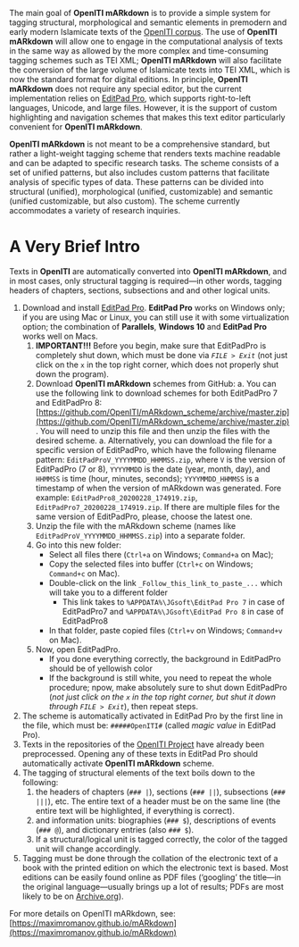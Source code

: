 The main goal of **OpenITI mARkdown** is to provide a simple system for tagging structural, morphological and semantic elements in premodern and early modern Islamicate texts of the [OpenITI corpus](https://github.com/OpenITI). The use of **OpenITI mARkdown** will allow one to engage in the computational analysis of texts in the same way as allowed by the more complex and time-consuming tagging schemes such as TEI XML; **OpenITI mARkdown** will also facilitate the conversion of the large volume of Islamicate texts into TEI XML, which is now the standard format for digital editions. In principle, **OpenITI mARkdown** does not require any special editor, but the current implementation relies on [EditPad Pro](https://www.editpadpro.com/), which supports right-to-left languages, Unicode, and large files. However, it is the support of custom highlighting and navigation schemes that makes this text editor particularly convenient for **OpenITI mARkdown**.

**OpenITI mARkdown** is not meant to be a comprehensive standard, but rather a light-weight tagging scheme that renders texts machine readable and can be adapted to specific research tasks. The scheme consists of a set of unified patterns, but also includes custom patterns that facilitate analysis of specific types of data. These patterns can be divided into structural (unified), morphological (unified, customizable) and semantic (unified customizable, but also custom). The scheme currently accommodates a variety of research inquiries. 

# A Very Brief Intro

Texts in **OpenITI** are automatically converted into **OpenITI mARkdown**, and in most cases, only structural tagging is required—in other words, tagging headers of chapters, sections,  subsections and and other logical units. 


1. Download and install [EditPad Pro](http://www.editpadpro.com/). **EditPad Pro** works on Windows only; if you are using Mac or Linux, you can still use it with some virtualization option; the combination of **Parallels**, **Windows 10** and **EditPad Pro** works well on Macs.
	1. **IMPORTANT!!!** Before you begin, make sure that EditPadPro is completely shut down, which must be done via *`FILE > Exit`* (not just click on the `x` in the top right corner, which does not properly shut down the program).
	2. Download **OpenITI mARkdown** schemes from GitHub:
		a. You can use the following link to download schemes for both EditPadPro 7 and EditPadPro 8: [https://github.com/OpenITI/mARkdown_scheme/archive/master.zip](https://github.com/OpenITI/mARkdown_scheme/archive/master.zip). You will need to unzip this file and then unzip the files with the desired scheme.
		a. Alternatively, you can download the file for a specific version of EditPadPro, which have the following filename pattern: `EditPadProV_YYYYMMDD_HHMMSS.zip`, where `V` is the version of EditPadPro (7 or 8), `YYYYMMDD` is the date (year, month, day), and `HHMMSS` is time (hour, minutes, seconds); `YYYYMMDD_HHMMSS` is a timestamp of when the version of mARkdown was generated. Fore example: `EditPadPro8_20200228_174919.zip`, `EditPadPro7_20200228_174919.zip`. If there are multiple files for the same version of EditPadPro, please, choose the latest one.
	3. Unzip the file with the mARkdown scheme (names like `EditPadProV_YYYYMMDD_HHMMSS.zip`) into a separate folder.
	4. Go into this new folder:
		- Select all files there (`Ctrl+a` on Windows; `Command+a` on Mac);
		- Copy the selected files into buffer (`Ctrl+c` on Windows; `Command+c` on Mac).
		- Double-click on the link `_Follow_this_link_to_paste_...` which will take you to a different folder
			- This link takes to `%APPDATA%\JGsoft\EditPad Pro 7` in case of EditPadPro7 and `%APPDATA%\JGsoft\EditPad Pro 8` in case of EditPadPro8
		- In that folder, paste copied files (`Ctrl+v` on Windows; `Command+v` on Mac).
	5. Now, open EditPadPro.		
		- If you done everything correctly, the background in EditPadPro should be of yellowish color
		- If the background is still white, you need to repeat the whole procedure; npow, make absolutely sure to shut down EditPadPro (*not just click on the `x` in the top right corner, but shut it down through `FILE > Exit`*), then repeat steps. 	
1. The scheme is automatically activated in EditPad Pro by the first line in the file, which must be: `#####OpenITI#` (called *magic value* in EditPad Pro).
1. Texts in the repositories of the [OpenITI Project](https://github.com/OpenITI) have already been preprocessed. Opening any of these texts in EditPad Pro should automatically activate **OpenITI mARkdown** scheme.
1. The tagging of structural elements of the text boils down to the following:
	1. the headers of chapters (`### |`), sections (`### ||`), subsections (`### |||`), etc. The entire text of a header must be on the same line (the entire text will be highlighted, if everything is correct).
	2. and information units: biographies (`### $`), descriptions of events (`### @`), and dictionary entries (also `### $`).
	3. If a structural/logical unit is tagged correctly, the color of the tagged unit will change accordingly.
1. Tagging must be done through the collation of the electronic text of a book with the printed edition on which the electronic text is based. Most editions can be easily found online as PDF files (‘googling’ the title—in the original language—usually brings up a lot of results; PDFs are most likely to be on [Archive.org](https://archive.org/)).

For more details on OpenITI mARkdown, see: [https://maximromanov.github.io/mARkdown](https://maximromanov.github.io/mARkdown)
